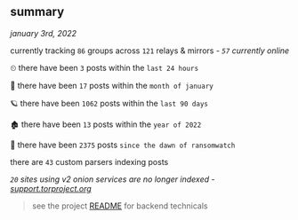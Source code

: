 
## summary
_january 3rd, 2022_

currently tracking `86` groups across `121` relays & mirrors - _`57` currently online_

⏲ there have been `3` posts within the `last 24 hours`

🦈 there have been `17` posts within the `month of january`

🪐 there have been `1062` posts within the `last 90 days`

🏚 there have been `13` posts within the `year of 2022`

🦕 there have been `2375` posts `since the dawn of ransomwatch`

there are `43` custom parsers indexing posts

_`20` sites using v2 onion services are no longer indexed - [support.torproject.org](https://support.torproject.org/onionservices/v2-deprecation/)_

> see the project [README](https://github.com/thetanz/ransomwatch#ransomwatch--) for backend technicals

